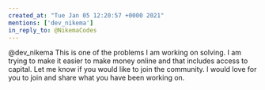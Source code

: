 ```yaml
---
created_at: "Tue Jan 05 12:20:57 +0000 2021"
mentions: ['dev_nikema']
in_reply_to: @NikemaCodes
---
```


@dev_nikema This is one of the problems I am working on solving. I am trying to make it easier to make money online and that includes access to capital. Let me know if you would like to join the community. I would love for you to join and share what you have been working on.